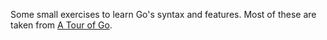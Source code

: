 Some small exercises to learn Go's syntax and features. Most of these are taken from [A Tour of Go](https://go.dev/tour/list).
